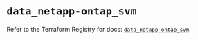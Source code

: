 # `data_netapp-ontap_svm`

Refer to the Terraform Registry for docs: [`data_netapp-ontap_svm`](https://registry.terraform.io/providers/netapp/netapp-ontap/2.3.0/docs/data-sources/svm).
